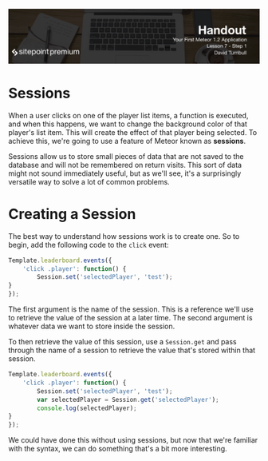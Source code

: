 ![](Your_First_Meteor_Application_handouts/headings/7.1.png)

# Sessions

When a user clicks on one of the player list items, a function is executed, and when this happens, we want to change the background color of that player's list item. This will create the effect of that player being selected. To achieve this, we're going to use a feature of Meteor known as **sessions**. 

Sessions allow us to store small pieces of data that are not saved to the database and will not be remembered on return visits. This sort of data might not sound immediately useful, but as we'll see, it's a surprisingly versatile way to solve a lot of common problems.

# Creating a Session

The best way to understand how sessions work is to create one. So to begin, add the following code to the `click` event:

```js
Template.leaderboard.events({
	'click .player': function() {
		Session.set('selectedPlayer', 'test');
}
});
```

The first argument is the name of the session. This is a reference we'll use to retrieve the value of the session at a later time. The second argument is whatever data we want to store inside the session.

To then retrieve the value of this session, use a `Session.get` and pass through the name of a session to retrieve the value that's stored within that session.

```js
Template.leaderboard.events({
	'click .player': function() {
		Session.set('selectedPlayer', 'test');
		var selectedPlayer = Session.get('selectedPlayer');
		console.log(selectedPlayer);
}
});
```

We could have done this without using sessions, but now that we're familiar with the syntax, we can do something that's a bit more interesting.